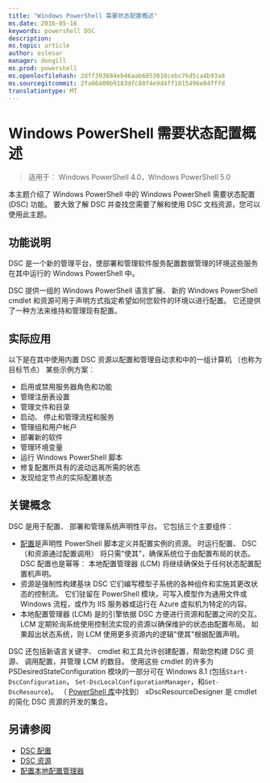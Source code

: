 ```yaml
---
title: "Windows PowerShell 需要状态配置概述"
ms.date: 2016-05-16
keywords: powershell DSC
description: 
ms.topic: article
author: eslesar
manager: dongill
ms.prod: powershell
ms.openlocfilehash: 2dff393684eb46aab6853010cebc76d5ca4b93a8
ms.sourcegitcommit: 2fa86409b9183dfc80f4e9d4ff1015496e04fffd
translationtype: MT
---
```

# Windows PowerShell 需要状态配置概述 

> 适用于︰ Windows PowerShell 4.0，Windows PowerShell 5.0

本主题介绍了 Windows PowerShell 中的 Windows PowerShell 需要状态配置 (DSC) 功能。 要大致了解 DSC 并查找您需要了解和使用 DSC 文档资源，您可以使用此主题。

## 功能说明
DSC 是一个新的管理平台，使部署和管理软件服务配置数据管理的环境这些服务在其中运行的 Windows PowerShell 中。

DSC 提供一组的 Windows PowerShell 语言扩展、 新的 Windows PowerShell cmdlet 和资源可用于声明方式指定希望如何您软件的环境以进行配置。 它还提供了一种方法来维持和管理现有配置。

## 实际应用
以下是在其中使用内置 DSC 资源以配置和管理自动求和中的一组计算机 （也称为目标节点） 某些示例方案︰

* 启用或禁用服务器角色和功能
* 管理注册表设置
* 管理文件和目录
* 启动、 停止和管理流程和服务
* 管理组和用户帐户
* 部署新的软件
* 管理环境变量
* 运行 Windows PowerShell 脚本
* 修复配置所具有的波动远离所需的状态
* 发现给定节点的实际配置状态

## 关键概念
DSC 是用于配置、 部署和管理系统声明性平台。 它包括三个主要组件︰

* [配置](configurations.md)是声明性 PowerShell 脚本定义并配置实例的资源。 时运行配置、 DSC （和资源通过配置调用） 将只需"使其"，确保系统位于由配置布局的状态。 DSC 配置也是幂等︰ 本地配置管理器 (LCM) 将继续确保处于任何状态配置配置机声明。
* 资源是强制性构建基块 DSC 它们编写模型子系统的各种组件和实施其更改状态的控制流。 它们驻留在 PowerShell 模块，可写入模型作为通用文件或 Windows 流程，或作为 IIS 服务器或运行在 Azure 虚拟机为特定的内容。
* 本地配置管理器 (LCM) 是的引擎依据 DSC 方便进行资源和配置之间的交互。 LCM 定期轮询系统使用控制流实现的资源以确保维护的状态由配置布局。 如果超出状态系统，则 LCM 使用更多资源内的逻辑"使其"根据配置声明。 

DSC 还包括新语言关键字、 cmdlet 和工具允许创建配置，帮助您构建 DSC 资源、 调用配置，并管理 LCM 的数目。 使用这些 cmdlet 的许多为 PSDesiredStateConfiguration 模块的一部分可在 Windows 8.1 (包括`Start-DscConfiguration`， `Set-DscLocalConfigurationManager`，和`Get-DscResource`)。 （ [PowerShell 库](https://www.powershellgallery.com/packages/xDSCResourceDesigner/)中找到） xDscResourceDesigner 是 cmdlet 的简化 DSC 资源的开发的集合。

## 另请参阅
* [DSC 配置](configurations.md)
* [DSC 资源](resources.md)
* [配置本地配置管理器](metaConfig.md)

